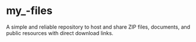 # my_-files
A simple and reliable repository to host and share ZIP files, documents, and public resources with direct download links.
